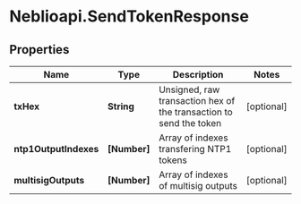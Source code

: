 # Neblioapi.SendTokenResponse

## Properties
Name | Type | Description | Notes
------------ | ------------- | ------------- | -------------
**txHex** | **String** | Unsigned, raw transaction hex of the transaction to send the token | [optional] 
**ntp1OutputIndexes** | **[Number]** | Array of indexes transfering NTP1 tokens | [optional] 
**multisigOutputs** | **[Number]** | Array of indexes of multisig outputs | [optional] 


